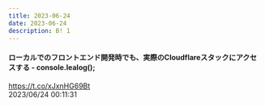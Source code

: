 ```yaml
---
title: 2023-06-24
date: 2023-06-24
description: B! 1
---
```


#### ローカルでのフロントエンド開発時でも、実際のCloudflareスタックにアクセスする - console.lealog();
https://t.co/xJxnHG69Bt<br>
2023/06/24 00:11:31<br>


